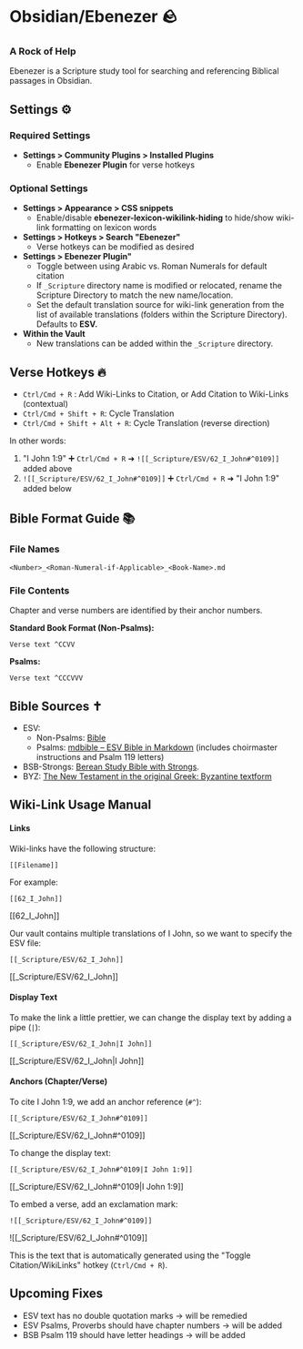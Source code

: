 # Obsidian/Ebenezer  🪨
### A Rock of Help
Ebenezer is a Scripture study tool for searching and referencing Biblical passages in Obsidian. 

## Settings ⚙️
### Required Settings
- **Settings > Community Plugins > Installed Plugins**
	-  Enable **Ebenezer Plugin** for verse hotkeys

### Optional Settings
- **Settings > Appearance > CSS snippets**
	- Enable/disable  **ebenezer-lexicon-wikilink-hiding** to hide/show wiki-link formatting on lexicon words
- **Settings > Hotkeys > Search "Ebenezer"**
	- Verse hotkeys can be modified as desired
- **Settings > Ebenezer Plugin"**
	- Toggle between using Arabic vs. Roman Numerals for default citation
	- If `_Scripture` directory name is modified or relocated, rename the  Scripture Directory to match the new name/location. 
	- Set the default translation source for wiki-link generation from the list of available translations (folders within the Scripture Directory). Defaults to **ESV.**
- **Within the Vault**
	- New translations can be added within the `_Scripture` directory. 

## Verse Hotkeys 🔥
- `Ctrl/Cmd + R` : Add Wiki-Links to Citation, or Add Citation to Wiki-Links (contextual) 
- `Ctrl/Cmd + Shift + R`: Cycle Translation
- `Ctrl/Cmd + Shift + Alt + R`: Cycle Translation (reverse direction)

In other words: 
1. "I John 1:9" ➕ `Ctrl/Cmd + R` ➜ `![[_Scripture/ESV/62_I_John#^0109]]` added above
2. `![[_Scripture/ESV/62_I_John#^0109]]` ➕  `Ctrl/Cmd + R` ➜  "I John 1:9" added below

## Bible Format Guide 📚
### File Names
```
<Number>_<Roman-Numeral-if-Applicable>_<Book-Name>.md
```

### File Contents
Chapter and verse numbers are identified by their anchor numbers. 

**Standard Book Format (Non-Psalms):**
```
Verse text ^CCVV
```
**Psalms:**
```
Verse text ^CCCVVV
```

## Bible Sources ✝️
- ESV:
	- Non-Psalms: [Bible](https://github.com/rwev/bible/tree/master)
	- Psalms: [mdbible – ESV Bible in Markdown](https://github.com/lguenth/mdbible) (includes choirmaster instructions and Psalm 119 letters)
- BSB-Strongs: [Berean Study Bible with Strongs](https://github.com/gapmiss/berean-study-bible-with-strongs).
- BYZ: [The New Testament in the original Greek: Byzantine textform](https://github.com/byztxt/byzantine-majority-text)

## Wiki-Link Usage Manual 
#### Links 
Wiki-links have the following structure:
```
[[Filename]]
```
For example: 
```
[[62_I_John]]
```
[[62_I_John]]

Our vault contains multiple translations of I John, so we want to specify the ESV file:
```
[[_Scripture/ESV/62_I_John]]
```
[[_Scripture/ESV/62_I_John]]

#### Display Text
To make the link a little prettier, we can change the display text by adding a pipe (`|`):
```
[[_Scripture/ESV/62_I_John|I John]]
```
[[_Scripture/ESV/62_I_John|I John]]

#### Anchors (Chapter/Verse)
To cite I John 1:9, we add an anchor reference (`#^`):
```
[[_Scripture/ESV/62_I_John#^0109]]
```
[[_Scripture/ESV/62_I_John#^0109]]

To change the display text:
```
[[_Scripture/ESV/62_I_John#^0109|I John 1:9]]
```
[[_Scripture/ESV/62_I_John#^0109|I John 1:9]]

To embed a verse, add an exclamation mark:
```
![[_Scripture/ESV/62_I_John#^0109]]
```
![[_Scripture/ESV/62_I_John#^0109]]

This is the text that is automatically generated using the "Toggle Citation/WikiLinks" hotkey (`Ctrl/Cmd + R`).

## Upcoming Fixes
- ESV text has no double quotation marks -> will be remedied
- ESV Psalms, Proverbs should have chapter numbers -> will be added
- BSB Psalm 119 should have letter headings -> will be added